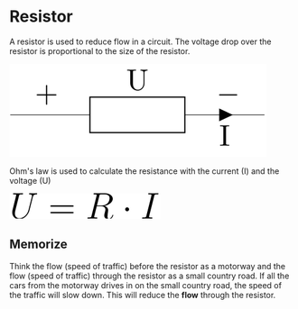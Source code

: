 # Resistor

A resistor is used to reduce flow in a circuit. The voltage drop over the resistor is proportional to the size of the resistor.

![Symbol of resistor.](../.gitbook/assets/resistor.svg)

Ohm's law is used to calculate the resistance with the current \(I\) and the voltage \(U\)

![Ohm&apos;s law.](../.gitbook/assets/ohms_law.svg)

## Memorize

Think the flow \(speed of traffic\) before the resistor as a motorway and the flow \(speed of traffic\) through the resistor as a small country road. If all the cars from the motorway drives in on the small country road, the speed of the traffic will slow down. This will reduce the **flow** through the resistor.

